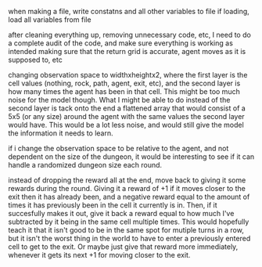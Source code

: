 when making a file, write constatns and all other variables to file
if loading, load all variables from file

after cleaning everything up, removing unnecessary code, etc, I need to do a complete audit of the code, and make sure everything is working as intended
making sure that the return grid is accurate, agent moves as it is supposed to, etc

changing observation space to widthxheightx2, where the first layer is the cell values (nothing, rock, path, agent, exit, etc), and the second layer is how many times the agent has been in that cell.
This might be too much noise for the model though. What I might be able to do instead of the second layer is tack onto the end a flattened array that would consist of a 5x5 (or any size) around the agent with the same values the second layer would have. This would be a lot less noise, and would still give the model the information it needs to learn.

if i change the observation space to be relative to the agent, and not dependent on the size of the dungeon, it would be interesting to see if it can handle a randomized dungeon size each round.

instead of dropping the reward all at the end, move back to giving it some rewards during the round. Giving it a reward of +1 if it moves closer to the exit then it has already been, and a negative reward equal to the amount of times it has previously been in the cell it currently is in. Then, if it succesfully makes it out, give it back a reward equal to how much I've subtracted by it being in the same cell multiple times. This would hopefully teach it that it isn't good to be in the same spot for mutiple turns in a row, but it isn't the worst thing in the world to have to enter a previously entered cell to get to the exit. Or maybe just give that reward more immediately, whenever it gets its next +1 for moving closer to the exit.
